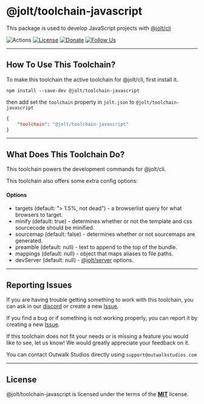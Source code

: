 # @jolt/toolchain-javascript

This package is used to develop JavaScript projects with [@jolt/cli](https://www.npmjs.com/package/@jolt/cli)

![Actions](https://github.com/OutwalkStudios/jolt/workflows/build/badge.svg)
[![License](https://img.shields.io/badge/license-MIT-blue.svg)](https://github.com/OutwalkStudios/jolt/blob/master/LICENSE)
[![Donate](https://img.shields.io/badge/patreon-donate-green.svg)](https://www.patreon.com/outwalkstudios)
[![Follow Us](https://img.shields.io/badge/follow-on%20twitter-4AA1EC.svg)](https://twitter.com/OutwalkStudios)

---

## How To Use This Toolchain?

To make this toolchain the active toolchain for @jolt/cli, first install it.
```
npm install --save-dev @jolt/toolchain-javascript
```

then add set the `toolchain` property in `jolt.json` to `@jolt/toolchain-javascript`

```json
{
    "toolchain": "@jolt/toolchain-javascript"
}
```

---

## What Does This Toolchain Do?

This toolchain powers the development commands for @jolt/cli.

This toolchain also offers some extra config options:

#### Options
- targets (default: "> 1.5%, not dead") - a browserlist query for what browsers to target.
- minify (default: true) - determines whether or not the template and css sourcecode should be minified.
- sourcemap (default: false) - determines whether or not sourcemaps are generated.
- preamble (default: null) - text to append to the top of the bundle.
- mappings (default: null) - object that maps aliases to file paths.
- devServer (default: null) - [@jolt/server](https://github.com/OutwalkStudios/jolt/tree/master/packages/server#readme) options.

---

## Reporting Issues

If you are having trouble getting something to work with this toolchain, you can ask in our [discord](https://discord.gg/jMQHZkG) or create a new [Issue](https://github.com/OutwalkStudios/jolt/issues).

If you find a bug or if something is not working properly, you can report it by creating a new [Issue](https://github.com/OutwalkStudios/jolt/issues).

If this toolchain does not fit your needs or is missing a feature you would like to see, let us know! We would greatly appreciate your feedback on it.

You can contact Outwalk Studios directly using `support@outwalkstudios.com`

---

## License
@jolt/toolchain-javascript is licensed under the terms of the [**MIT**](https://github.com/OutwalkStudios/jolt/blob/master/LICENSE) license.